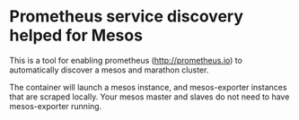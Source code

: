 # Prometheus service discovery helped for Mesos

This is a tool for enabling prometheus (http://prometheus.io) to automatically discover a mesos and marathon cluster.

The container will launch a mesos instance, and mesos-exporter instances that are scraped locally. Your mesos
master and slaves do not need to have mesos-exporter running.



